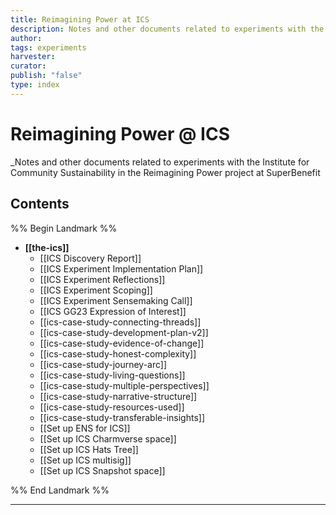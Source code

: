 ```yaml
---
title: Reimagining Power at ICS
description: Notes and other documents related to experiments with the Institute for Community Sustainability in the Reimagining Power project at SuperBenefit
author: 
tags: experiments
harvester: 
curator: 
publish: "false"
type: index
---
```

# Reimagining Power @ ICS

_Notes and other documents related to experiments with the Institute for Community Sustainability in the Reimagining Power project at SuperBenefit

## Contents

%% Begin Landmark %%
- **[[the-ics]]**
  - [[ICS Discovery Report]]
  - [[ICS Experiment Implementation Plan]]
  - [[ICS Experiment Reflections]]
  - [[ICS Experiment Scoping]]
  - [[ICS Experiment Sensemaking Call]]
  - [[ICS GG23 Expression of Interest]]
  - [[ics-case-study-connecting-threads]]
  - [[ics-case-study-development-plan-v2]]
  - [[ics-case-study-evidence-of-change]]
  - [[ics-case-study-honest-complexity]]
  - [[ics-case-study-journey-arc]]
  - [[ics-case-study-living-questions]]
  - [[ics-case-study-multiple-perspectives]]
  - [[ics-case-study-narrative-structure]]
  - [[ics-case-study-resources-used]]
  - [[ics-case-study-transferable-insights]]
  - [[Set up ENS for ICS]]
  - [[Set up ICS Charmverse space]]
  - [[Set up ICS Hats Tree]]
  - [[Set up ICS multisig]]
  - [[Set up ICS Snapshot space]]

%% End Landmark %%

---

